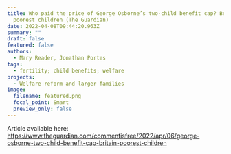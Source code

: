 ```yaml
---
title: Who paid the price of George Osborne’s two-child benefit cap? Britain’s
  poorest children (The Guardian)
date: 2022-04-08T09:44:20.963Z
summary: ""
draft: false
featured: false
authors:
  - Mary Reader, Jonathan Portes
tags:
  - fertility; child benefits; welfare
projects:
  - Welfare reform and larger families
image:
  filename: featured.png
  focal_point: Smart
  preview_only: false
---
```

Article available here: https://www.theguardian.com/commentisfree/2022/apr/06/george-osborne-two-child-benefit-cap-britain-poorest-children
